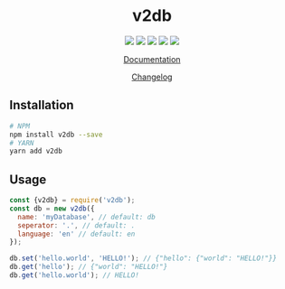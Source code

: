 <div align="center">
  <h1>v2db</h1>
  <a href="https://github.com/v30xy/v2db/stargazers"><img src="https://img.shields.io/github/stars/v30xy/v2db?style=flat-square" /></a>
  <a href="https://github.com/v30xy/v2db/commits/main"><img src="https://img.shields.io/github/commit-activity/m/v30xy/v2db?style=flat-square" /></a>
  <a href="https://npmjs.com/v2db"><img src="https://img.shields.io/npm/v/v2db?style=flat-square" /></a>
  <a href="https://npmjs.com/v2db"><img src="https://img.shields.io/npm/dt/v2db?style=flat-square" /></a>
  <a href="https://github.com/v30xy/v2db/blob/main/LICENSE"><img src="https://img.shields.io/github/license/v30xy/v2db?style=flat-square" /></a>
  <p><a href="https://v30xy.github.io/v2db">Documentation</a></p>
  <p><a href="CHANGELOG.md">Changelog</a></p>
</div>

## Installation
```bash
# NPM
npm install v2db --save
# YARN
yarn add v2db
```
## Usage

```js
const {v2db} = require('v2db');
const db = new v2db({
  name: 'myDatabase', // default: db
  seperator: '.', // default: .
  language: 'en' // default: en
});

db.set('hello.world', 'HELLO!'); // {"hello": {"world": "HELLO!"}}
db.get('hello'); // {"world": "HELLO!"}
db.get('hello.world'); // HELLO!
```
